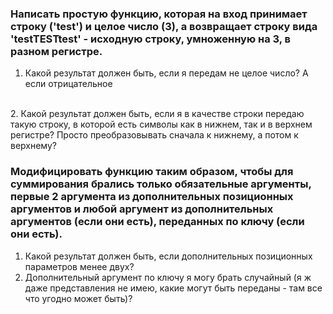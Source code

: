 ### Написать простую функцию, которая на вход принимает строку ('test') и целое число (3), а возвращает строку вида 'testTESTtest' - исходную строку, умноженную на 3, в разном регистре.
1. Какой результат должен быть, если я передам не целое число? А если отрицательное
<BR/>
2. Какой результат должен быть, если я в качестве строки передаю такую строку, в которой есть символы как в нижнем, так и в верхнем регистре? Просто преобразовывать сначала к нижнему, а потом к верхнему?
<BR/>

### Модифицировать функцию таким образом, чтобы для суммирования брались только обязательные аргументы, первые 2 аргумента из дополнительных позиционных аргументов и любой аргумент из дополнительных аргументов (если они есть), переданных по ключу (если они есть).

1. Какой результат должен быть, если дополнительных позиционных параметров менее двух?
2. Дополнительный аргумент по ключу я могу брать случайный (я ж даже представления не имею, какие могут быть переданы - там все что угодно может быть)?